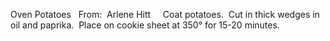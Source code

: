 Oven Potatoes
 
From:  Arlene Hitt
 
 
Coat potatoes.  Cut in thick wedges in oil and paprika.  Place on cookie sheet at 350° for 15-20 minutes.
